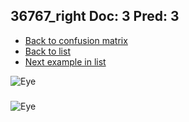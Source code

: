 ## 36767_right Doc: 3 Pred: 3
- [Back to confusion matrix](https://github.com/juliandewit/kaggle_retinopathy/blob/master/matrix.md)
- [Back to list](https://github.com/juliandewit/kaggle_retinopathy/blob/master/lists/33/list.md)
- [Next example in list](https://github.com/juliandewit/kaggle_retinopathy/blob/master/lists/33/36/36812_right.md)

![Eye](https://retinopaty.blob.core.windows.net/size1024/36767_right_3.jpeg)

### 

![Eye]()

